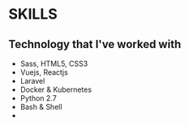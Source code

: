 # SKILLS
## Technology that I've worked with
- Sass, HTML5, CSS3
- Vuejs, Reactjs
- Laravel
- Docker & Kubernetes
- Python 2.7
- Bash & Shell
- 
